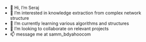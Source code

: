 - 👋 Hi, I’m Seraj
- 👀 I’m interested in knowledge extraction from complex network structure
- 🌱 I’m currently learning various algorithms and structures
- 💞️ I’m looking to collaborate on relevant projects
- 📫 message me at samm_bd<symble>yahoo<symble>com

<!---
sammgithub/sammgithub is a ✨ special ✨ repository because its `README.md` (this file) appears on your GitHub profile.
You can click the Preview link to take a look at your changes.
--->

